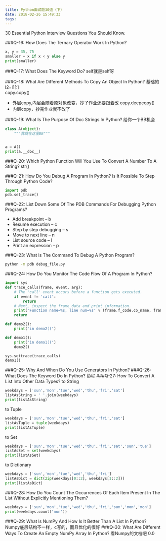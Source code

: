 ```yaml
---
title: Python面试题30道（下）
date: 2018-02-26 15:49:33
tags:
---
```

30 Essential Python Interview Questions You Should Know.

###Q-16: How Does The Ternary Operator Work In Python?
```python
x, y = 35, 75
smaller = x if x < y else y
print(smaller)
```

###Q-17: What Does The <Self> Keyword Do?
self就是self呀

###Q-18: What Are Different Methods To Copy An Object In Python?
基础的l2=l1\[:]  
copy.copy()  
*  外层copy,内层会随着原对象改变，抄了作业还要跟着改
copy.deepcopy()  
*  内层copy，抄完作业就不改了

###Q-19: What Is The Purpose Of Doc Strings In Python?
给你一个BB机会
```python
class A(object):
    """我就在这里BB"""


a = A()
print(a.__doc__)
```
###Q-20: Which Python Function Will You Use To Convert A Number To A String?
str()

###Q-21: How Do You Debug A Program In Python? Is It Possible To Step Through Python Code?
```python
import pdb
pdb.set_trace()
```

###Q-22: List Down Some Of The PDB Commands For Debugging Python Programs?
*  Add breakpoint – b  
*  Resume execution – c 
*  Step by step debugging – s
*  Move to next line – n 
*  List source code – l 
*  Print an expression – p 

###Q-23: What Is The Command To Debug A Python Program?
```bash
python -m pdb debug_file.py
```

###Q-24: How Do You Monitor The Code Flow Of A Program In Python?
```python
import sys
def trace_calls(frame, event, arg):
    # The 'call' event occurs before a function gets executed.
    if event != 'call':
        return
    # Next, inspect the frame data and print information.
    print('Function name=%s, line num=%s' % (frame.f_code.co_name, frame.f_lineno))
    return

def demo2():
    print('in demo2()')

def demo1():
    print('in demo1()')
    demo2()

sys.settrace(trace_calls)
demo1()
```
###Q-25: Why And When Do You Use Generators In Python?
###Q-26: What Does The <Yield> Keyword Do In Python?
协程
###Q-27: How To Convert A List Into Other Data Types?
to String
```python
weekdays = ['sun','mon','tue','wed','thu','fri','sat']
listAsString = ' '.join(weekdays)
print(listAsString)
```
to Tuple
```python
weekdays = ['sun','mon','tue','wed','thu','fri','sat']
listAsTuple = tuple(weekdays)
print(listAsTuple)
```
to Set
```python
weekdays = ['sun','mon','tue','wed','thu','fri','sat','sun','tue']
listAsSet = set(weekdays)
print(listAsSet)
```
to Dictionary
```python
weekdays = ['sun','mon','tue','wed','thu','fri']
listAsDict = dict(zip(weekdays[0::2], weekdays[1::2]))
print(listAsDict)
```
###Q-28: How Do You Count The Occurrences Of Each Item Present In The List Without Explicitly Mentioning Them?
```python
weekdays = ['sun','mon','tue','wed','thu','fri','sun','mon','mon']
print(weekdays.count('mon'))
```
###Q-29: What Is NumPy And How Is It Better Than A List In Python?
Numpy底层结构不一样，c写的，而且优化的很好
###Q-30: What Are Different Ways To Create An Empty NumPy Array In Python?
看Numpy的文档吧 0.0